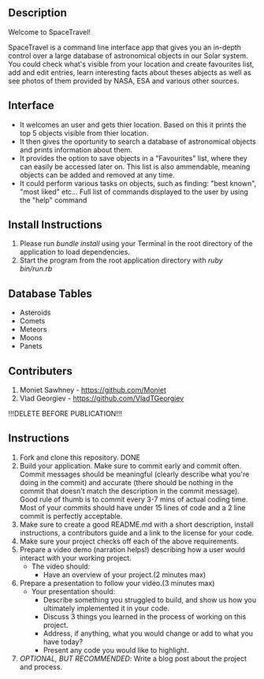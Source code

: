 ## Description

  Welcome to SpaceTravel!

  SpaceTravel is a command line interface app that gives you an in-depth control over a large database of astronomical objects in our Solar system. You could check what's visible from your location and create favourites list, add and edit entries, learn interesting facts about theses abjects as well as see photos of them provided by NASA, ESA and various other sources.


## Interface
  - It welcomes an user and gets thier location. Based on this it prints the top 5 objects visible from thier location.
  - It then gives the oportunity to search a database of astronomical objects and prints information about them.
  - It provides the option to save objects in a "Favourites" list, where they can easily be accessed later on. This list is also ammendable, meaning objects can be added and removed at any time.
  - It could perform various tasks on objects, such as finding: "best known", "most liked" etc... Full list of commands displayed to the user by using the "help" command

## Install Instructions

  1. Please run *bundle install* using your Terminal in the root directory of the application to load dependencies.
  2. Start the program from the root application directory with *ruby bin/run.rb*


## Database Tables
  - Asteroids
  - Comets
  - Meteors
  - Moons
  - Panets


## Contributers

  1. Moniet Sawhney - https://github.com/Moniet
  2. Vlad Georgiev - https://github.com/VladTGeorgiev



!!!DELETE BEFORE PUBLICATION!!!
## Instructions

1. Fork and clone this repository. DONE
2. Build your application. Make sure to commit early and commit often. Commit messages should be meaningful (clearly describe what you're doing in the commit) and accurate (there should be nothing in the commit that doesn't match the description in the commit message). Good rule of thumb is to commit every 3-7 mins of actual coding time. Most of your commits should have under 15 lines of code and a 2 line commit is perfectly acceptable.
3. Make sure to create a good README.md with a short description, install instructions, a contributors guide and a link to the license for your code.
4. Make sure your project checks off each of the above requirements.
5. Prepare a video demo (narration helps!) describing how a user would interact with your working project.
    * The video should:
      - Have an overview of your project.(2 minutes max)
6. Prepare a presentation to follow your video.(3 minutes max)
    * Your presentation should:
      - Describe something you struggled to build, and show us how you ultimately implemented it in your code.
      - Discuss 3 things you learned in the process of working on this project.
      - Address, if anything, what you would change or add to what you have today?
      - Present any code you would like to highlight.   
7. *OPTIONAL, BUT RECOMMENDED*: Write a blog post about the project and process.


